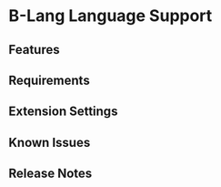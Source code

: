 # B-Lang Language Support


## Features

## Requirements

## Extension Settings

## Known Issues

## Release Notes

